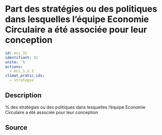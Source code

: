 # Part des stratégies ou des politiques dans lesquelles l’équipe Economie Circulaire a été associée pour leur conception
```yaml
id: eci_31
identifiant: 31
unite: '%'
actions:
  - eci_1.2.3
climat_pratic_ids:
  - strategie
```
## Description
% des stratégies ou des politiques dans lesquelles l’équipe Economie Circulaire a été associée pour leur conception

## Source
